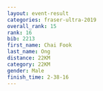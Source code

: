 ```yaml
---
layout: event-result 
categories: fraser-ultra-2019 
overall_rank: 15
rank: 16
bib: 2213
first_name: Chai Fook
last_name: Ong
distance: 22KM
category: 22KM
gender: Male
finish_time: 2-38-16
---
```

